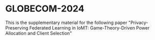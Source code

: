 # GLOBECOM-2024
This is the supplementary material for the following paper "Privacy-Preserving Federated Learning in IoMT: Game-Theory-Driven Power Allocation and Client Selection"
